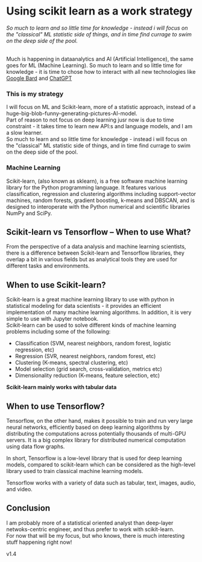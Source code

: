 # Using scikit learn as a work strategy


<i>So much to learn and so little time for knowledge - instead i will focus on the "classical" ML statistic side of things, and in time find currage to swim on the deep side of the pool.</i><br><br>

Much is happening in dataanalytics and AI (Artificial Intelligence), the same goes for ML (Machine Learning).
So much to learn and so little time for knowledge - it is time to chose how to interact with all new technologies like [Google Bard](https://blog.google/technology/ai/bard-google-ai-search-updates/) and [ChatGPT](https://openai.com/blog/chatgpt/)


### This is my strategy
I will focus on ML and Scikit-learn, more of a statistic approach, instead of a huge-big-blob-funny-generating-pictures-AI-model.
<br>
Part of reason to not focus on deep learning jusr now is due to time constraint - it takes time to learn new API:s and language models, and I am a slow learner.
<br>
So much to learn and so little time for knowledge - instead i will focus on the "classical" ML statistic side of things, and in time find currage to swim on the deep side of the pool.


### Machine Learning
Scikit-learn, (also known as sklearn), is a free software machine learning library for the Python programming language. It features various classification, regression and clustering algorithms including support-vector machines, random forests, gradient boosting, k-means and DBSCAN, and is designed to interoperate with the Python numerical and scientific libraries NumPy and SciPy.



## Scikit-learn vs Tensorflow – When to use What?

From the perspective of a data analysis and machine learning scientists, there is a difference between Scikit-learn and Tensorflow libraries, they overlap a bit in various fields but as analytical tools they are used for different tasks and environments. 

## When to use Scikit-learn?
Scikit-learn is a great machine learning library to use with python in statistical modeling for data scientists - it provides an efficient implementation of many machine learning algorithms. In addition, it is very simple to use  with Jupyter notebook. 
<br>
Scikit-learn can be used to solve different kinds of machine learning problems including some of the following:
- Classification (SVM, nearest neighbors, random forest, logistic regression, etc)
- Regression (SVR, nearest neighbors, random forest, etc)
- Clustering (K-means, spectral clustering, etc)
- Model selection (grid search, cross-validation, metrics etc)
- Dimensionality reduction (K-means, feature selection, etc)

<b>Scikit-learn mainly works with tabular data</b>


## When to use Tensorflow?
Tensorflow, on the other hand, makes it possible to train and run very large neural networks, efficiently based on deep learning algorithms by distributing the computations across potentially thousands of multi-GPU servers. 
It is a big complex library for distributed numerical computation using data flow graphs. 


In short, Tensorflow is a low-level library that is used for deep learning models, compared to scikit-learn which can be considered as the high-level library used to train classical machine learning models.

Tensorflow works with a variety of data such as tabular, text, images, audio, and video.


## Conclusion
I am probably more of a statistical oriented analyst than deep-layer netwoks-centric engineer, and thus prefer to work with scikit-learn. 
<br>
For now that will be my focus, but who knows, there is much interesting stuff happening right now!


v1.4
